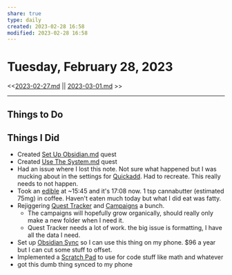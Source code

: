 ```yaml
---
share: true
type: daily
created: 2023-02-28 16:58 
modified: 2023-02-28 16:58
---
```

# Tuesday, February 28, 2023
<<[2023-02-27.md](./2023-02-27.md) || [2023-03-01.md](./2023-03-01.md) >>

---
 
## Things to Do


## Things I Did
- Created [Set Up Obsidian.md](./Set%20Up%20Obsidian.md) quest
- Created [Use The System.md](./Use%20The%20System.md) quest
- Had an issue where I lost this note.  Not sure what happened but I was mucking about in the settings for [Quickadd](Quickadd.md).  Had to recreate.  This really needs to not happen.
- Took an [edible](./Cannabis%20Edibles.md) at ~15:45 and it's 17:08 now.  1 tsp cannabutter (estimated 75mg) in coffee.  Haven't eaten much today but what I did eat was fatty.
- Rejiggering [Quest Tracker](./Quest%20Tracker.md) and [Campaigns](Campaigns.md) a bunch.  
	- The campaigns will hopefully grow organically, should really only make a new folder when I need it.
	- Quest Tracker needs a lot of work.  the big issue is formatting, I have all the data I need.  
- Set up [Obsidian Sync](Obsidian%20Sync.md) so I can use this thing on my phone.  $96 a year but I can cut some stuff to offset.
- Implemented a [Scratch Pad](./Scratch%20Pad.md) to use for code stuff like math and whatever
- got this dumb thing synced to my phone 



 
